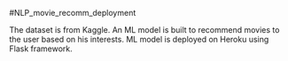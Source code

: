 #NLP_movie_recomm_deployment

The dataset is from Kaggle. An ML model is built to recommend movies to the user based on his interests. 
ML model is deployed on Heroku using Flask framework.  
